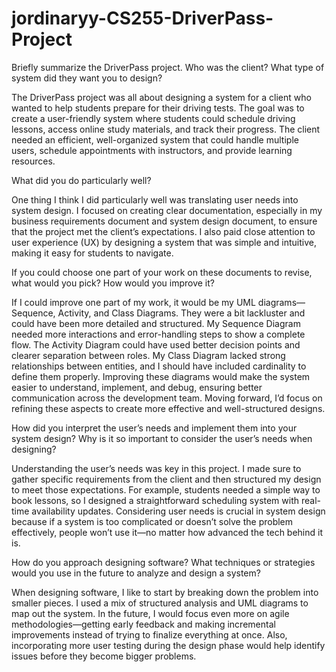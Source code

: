 # jordinaryy-CS255-DriverPass-Project

Briefly summarize the DriverPass project. Who was the client? What type of system did they want you to design?

The DriverPass project was all about designing a system for a client who wanted to help students prepare for their driving tests. The goal was to create a user-friendly system where students could schedule driving lessons, access online study materials, and track their progress. The client needed an efficient, well-organized system that could handle multiple users, schedule appointments with instructors, and provide learning resources.

What did you do particularly well?

One thing I think I did particularly well was translating user needs into system design. I focused on creating clear documentation, especially in my business requirements document and system design document, to ensure that the project met the client’s expectations. I also paid close attention to user experience (UX) by designing a system that was simple and intuitive, making it easy for students to navigate.


If you could choose one part of your work on these documents to revise, what would you pick? How would you improve it?

If I could improve one part of my work, it would be my UML diagrams—Sequence, Activity, and Class Diagrams. They were a bit lackluster and could have been more detailed and structured. My Sequence Diagram needed more interactions and error-handling steps to show a complete flow. The Activity Diagram could have used better decision points and clearer separation between roles. My Class Diagram lacked strong relationships between entities, and I should have included cardinality to define them properly. Improving these diagrams would make the system easier to understand, implement, and debug, ensuring better communication across the development team. Moving forward, I’d focus on refining these aspects to create more effective and well-structured designs.

How did you interpret the user’s needs and implement them into your system design? Why is it so important to consider the user’s needs when designing?

Understanding the user’s needs was key in this project. I made sure to gather specific requirements from the client and then structured my design to meet those expectations. For example, students needed a simple way to book lessons, so I designed a straightforward scheduling system with real-time availability updates. Considering user needs is crucial in system design because if a system is too complicated or doesn’t solve the problem effectively, people won’t use it—no matter how advanced the tech behind it is.


How do you approach designing software? What techniques or strategies would you use in the future to analyze and design a system?

When designing software, I like to start by breaking down the problem into smaller pieces. I used a mix of structured analysis and UML diagrams to map out the system. In the future, I would focus even more on agile methodologies—getting early feedback and making incremental improvements instead of trying to finalize everything at once. Also, incorporating more user testing during the design phase would help identify issues before they become bigger problems.
